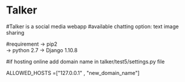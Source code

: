 # Talker

#Talker is a social media webapp 
#available chatting option:
 text
 image sharing

#requirement
-> pip2        
-> python 2.7 
-> Django 1.10.8

#if hosting online add domain name in  talker/test5/settings.py file 

  ALLOWED_HOSTS =["127.0.0.1" , "new_domain_name"]  
